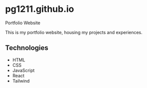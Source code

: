 # pg1211.github.io
Portfolio Website

This is my portfolio website, housing my projects and experiences.

## Technologies

- HTML
- CSS
- JavaScript
- React
- Tailwind